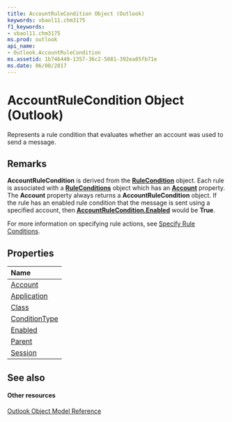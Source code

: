 ```yaml
---
title: AccountRuleCondition Object (Outlook)
keywords: vbaol11.chm3175
f1_keywords:
- vbaol11.chm3175
ms.prod: outlook
api_name:
- Outlook.AccountRuleCondition
ms.assetid: 1b746449-1357-36c2-5081-392ea85fb71e
ms.date: 06/08/2017
---
```



# AccountRuleCondition Object (Outlook)

Represents a rule condition that evaluates whether an account was used to send a message.


## Remarks

 **AccountRuleCondition** is derived from the **[RuleCondition](Outlook.RuleCondition.md)** object. Each rule is associated with a **[RuleConditions](Outlook.RuleConditions.md)** object which has an **[Account](Outlook.RuleConditions.Account.md)** property. The **Account** property always returns a **AccountRuleCondition** object. If the rule has an enabled rule condition that the message is sent using a specified account, then **[AccountRuleCondition.Enabled](Outlook.AccountRuleCondition.Enabled.md)** would be **True**.

For more information on specifying rule actions, see [Specify Rule Conditions](http://msdn.microsoft.com/library/812c131a-fe23-1b8b-5e2d-9459d7102630%28Office.15%29.aspx).


## Properties



|**Name**|
|:-----|
|[Account](Outlook.AccountRuleCondition.Account.md)|
|[Application](Outlook.AccountRuleCondition.Application.md)|
|[Class](Outlook.AccountRuleCondition.Class.md)|
|[ConditionType](Outlook.AccountRuleCondition.ConditionType.md)|
|[Enabled](Outlook.AccountRuleCondition.Enabled.md)|
|[Parent](Outlook.AccountRuleCondition.Parent.md)|
|[Session](accountrulecondition-session-property-outlook.md)|

## See also


#### Other resources


[Outlook Object Model Reference](http://msdn.microsoft.com/library/73221b13-d8d8-99b8-3394-b95dbbfd5ddc%28Office.15%29.aspx)
